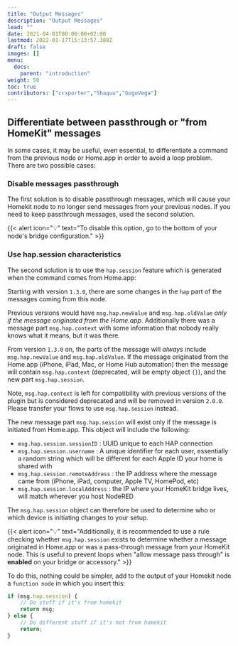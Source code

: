```yaml
---
title: "Output Messages"
description: "Output Messages"
lead: ""
date: 2021-04-01T00:00:00+02:00
lastmod: 2022-01-17T15:13:57.388Z
draft: false
images: []
menu:
  docs:
    parent: "introduction"
weight: 50
toc: true
contributors: ["crxporter","Shaquu","GogoVega"]
---
```


## Differentiate between passthrough or "from HomeKit" messages

In some cases, it may be useful, even essential, to differentiate a command from the previous node or Home.app in order to avoid a loop problem. There are two possible cases:

### Disable messages passthrough

The first solution is to disable passthrough messages, which will cause your Homekit node to no longer send messages from your previous nodes.
If you need to keep passthrough messages, used the second solution.

{{< alert icon="💡" text="To disable this option, go to the bottom of your node's bridge configuration." >}}

### Use hap.session characteristics

The second solution is to use the `hap.session` feature which is generated when the command comes from Home.app:

Starting with version `1.3.0`, there are some changes in the `hap` part of the messages coming from this node.

Previous versions would have `msg.hap.newValue` and `msg.hap.oldValue` _only if the message originated from the Home.app_. Additionally there was a message part `msg.hap.context` with some information that nobody really knows what it means, but it was there.

From version `1.3.0` on, the parts of the message will _always_ include `msg.hap.newValue` and `msg.hap.oldValue`. If the message originated from the Home.app (iPhone, iPad, Mac, or Home Hub automation) then the message will contain `msg.hap.context` (deprecated, will be empty object `{}`), and the new part `msg.hap.session`.

Note, `msg.hap.context` is left for compatibility with previous versions of the plugin but is considered deprecated and will be removed in version `2.0.0`. Please transfer your flows to use `msg.hap.session` instead.

The new message part `msg.hap.session` will exist only if the message is initiated from Home.app. This object will include the following:

* `msg.hap.session.sessionID` : UUID unique to each HAP connection
* `msg.hap.session.username` : A unique identifier for each user, essentially a random string which will be different for each Apple ID your home is shared with
* `msg.hap.session.remoteAddress` : the IP address where the message came from (iPhone, iPad, computer, Apple TV, HomePod, etc)
* `msg.hap.session.localAddress` : the IP where your HomeKit bridge lives, will match wherever you host NodeRED

The `msg.hap.session` object can therefore be used to determine who or which device is initiating changes to your setup.

{{< alert icon="💡" text="Additionally, it is recommended to use a rule checking whether `msg.hap.session` exists to determine whether a message originated in Home.app or was a pass-through message from your HomeKit node. This is useful to prevent loops when \"allow message pass through\" is <strong>enabled</strong> on your bridge or accessory." >}}

To do this, nothing could be simpler, add to the output of your Homekit node a `function node` in which you insert this:

```js
if (msg.hap.session) {
    // Do stuff if it's from homekit
    return msg;
} else {
    // Do different stuff if it's not from homekit
    return;
}
```
